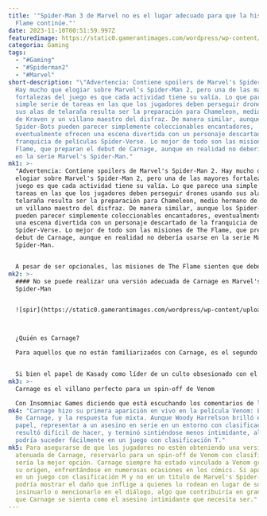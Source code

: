 ```yaml
---
title: '"Spider-Man 3 de Marvel no es el lugar adecuado para que la historia de
  Flame continúe."'
date: 2023-11-10T00:51:59.997Z
featuredimage: https://static0.gamerantimages.com/wordpress/wp-content/uploads/2023/11/spider-man-2-wraith-1.jpg?q=50&fit=contain&w=1140&h=&dpr=1.5
categoria: Gaming
tags:
  - "#Gaming"
  - "#Spiderman2"
  - "#Marvel"
short-description: "\"Advertencia: Contiene spoilers de Marvel's Spider-Man 2.
  Hay mucho que elogiar sobre Marvel's Spider-Man 2, pero una de las mayores
  fortalezas del juego es que cada actividad tiene su valía. Lo que parece una
  simple serie de tareas en las que los jugadores deben perseguir drones usando
  sus alas de telaraña resulta ser la preparación para Chameleon, medio hermano
  de Kraven y un villano maestro del disfraz. De manera similar, aunque los
  Spider-Bots pueden parecer simplemente coleccionables encantadores,
  eventualmente ofrecen una escena divertida con un personaje descartado de la
  franquicia de películas Spider-Verse. Lo mejor de todo son las misiones de The
  Flame, que preparan el debut de Carnage, aunque en realidad no debería usarse
  en la serie Marvel's Spider-Man."
mk1: >-
  "Advertencia: Contiene spoilers de Marvel's Spider-Man 2. Hay mucho que
  elogiar sobre Marvel's Spider-Man 2, pero una de las mayores fortalezas del
  juego es que cada actividad tiene su valía. Lo que parece una simple serie de
  tareas en las que los jugadores deben perseguir drones usando sus alas de
  telaraña resulta ser la preparación para Chameleon, medio hermano de Kraven y
  un villano maestro del disfraz. De manera similar, aunque los Spider-Bots
  pueden parecer simplemente coleccionables encantadores, eventualmente ofrecen
  una escena divertida con un personaje descartado de la franquicia de películas
  Spider-Verse. Lo mejor de todo son las misiones de The Flame, que preparan el
  debut de Carnage, aunque en realidad no debería usarse en la serie Marvel's
  Spider-Man.


  A pesar de ser opcionales, las misiones de The Flame sienten que deberían ser parte de la historia principal debido a su alta calidad. Todos los desarrollos para Wraith, que fueron establecidos en el DLC The City That Never Sleeps del juego original, ocurren durante estas misiones. Esto incluye una memorable pelea contra el alter ego de Yuri Watanabe, así como algunas divertidas peleas en equipo que incluyen entretenidos ataques furtivos y de combate. Sin embargo, para muchos fanáticos, la parte más emocionante de estas misiones no será la confrontación entre Peter y Yuri, sino la revelación de que Cletus Kasady es el líder de los cultistas de The Flame. La próxima vez que los fanáticos lo vean, sin embargo, debería ser en un juego de Venom, no en Marvel's Spider-Man 3 ni en el DLC de Marvel's Spider-Man 2.
mk2: >-
  #### No se puede realizar una versión adecuada de Carnage en Marvel's
  Spider-Man


  ![spir](https://static0.gamerantimages.com/wordpress/wp-content/uploads/2023/11/spider-man-2-the-flame-carnage.jpg?q=50&fit=crop&w=1500&dpr=1.5 "spir")



  ¿Quién es Carnage?

  Para aquellos que no están familiarizados con Carnage, es el segundo simbionte más popular en el universo de Marvel, solo superado por el monstruoso Venom. Un supervillano en el sentido más estricto de la palabra, Cletus Kasady era una persona perturbada mucho antes de adquirir un simbionte. Mató a su abuela cuando era niño, intentó asesinar a otros miembros de la familia y mató con éxito a otros niños. Cuando se convirtió en adulto, adoptó por completo ser un asesino en serie y eventualmente entró en contacto con un fragmento suelto del simbionte, convirtiéndose en Carnage.


  Si bien el papel de Kasady como líder de un culto obsesionado con el fuego en el universo de Insomniac es un poco diferente de otras iteraciones que lo convierten en un asesino en serie directo, aún parece que ha acumulado una gran cantidad de víctimas según lo que Wraith dice sobre él en sus conversaciones con Peter Parker. Con ilustraciones de demonios rojos y llameantes muy reminiscentes de Carnage vistas en los escondites de The Flame, así como su elección de cazar un simbionte en lugar de que se le adhiera por casualidad, esta versión de Cletus parece tener una visión de cómo llevar sus asesinatos al siguiente nivel. Para convertir a este asesino determinado en todo lo que puede ser, será importante darle el lugar correcto.
mk3: >-
  Carnage es el villano perfecto para un spin-off de Venom

  Con Insomniac Games diciendo que está escuchando los comentarios de los fanáticos cuando se le preguntó sobre los planes para un posible juego de spin-off de Venom, parece que tal concepto está sobre la mesa. Aunque Insomniac Games hizo un buen trabajo al hacer que Venom funcionara con la clasificación ESRB de Marvel's Spider-Man 2, incluso empujando los límites con una brutal muerte de Kraven, Carnage es una bestia diferente. Ya sea que simplemente odie a Peter Parker, aspire a convertirse en un protector letal o quiera propagar el simbionte tanto como sea posible, Venom siempre se enfoca en un objetivo y no deambula matando humanos por diversión. Para Carnage, la violencia lo es todo, y representar eso sin una clasificación M sería difícil de lograr.
mk4: "Carnage hizo su primera aparición en vivo en la película Venom: Let There
  Be Carnage, y la respuesta fue mixta. Aunque Woody Harrelson brilló en el
  papel, representar a un asesino en serie en un entorno con clasificación PG-13
  resultó difícil de hacer, y terminó sintiéndose menos intimidante, algo que
  podría suceder fácilmente en un juego con clasificación T."
mk5: Para asegurarse de que los jugadores no estén obteniendo una versión
  atenuada de Carnage, reservarlo para un spin-off de Venom con clasificación M
  sería la mejor opción. Carnage siempre ha estado vinculado a Venom gracias a
  su origen, enfrentándose en numerosas ocasiones en los cómics. Si apareciera
  en un juego con clasificación M y no en un título de Marvel's Spider-Man, se
  podría mostrar el daño que inflige a quienes lo rodean en lugar de solo
  insinuarlo o mencionarlo en el diálogo, algo que contribuiría en gran medida a
  que Carnage se sienta como el asesino intimidante que necesita ser."
---
```

